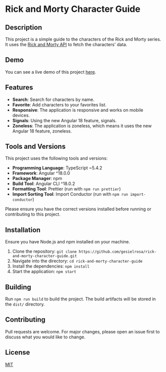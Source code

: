 # Rick and Morty Character Guide

## Description

This project is a simple guide to the characters of the Rick and Morty series. It uses the [Rick and Morty API](https://rickandmortyapi.com/) to fetch the characters' data.

## Demo

You can see a live demo of this project [here](https://rick-and-morty-character-guide.netlify.app/).

## Features

- **Search**: Search for characters by name.
- **Favorite**: Add characters to your favorites list.
- **Responsive**: The application is responsive and works on mobile devices.
- **Signals**: Using the new Angular 18 feature, signals.
- **Zoneless**: The application is zoneless, which means it uses the new Angular 18 feature, zoneless.

## Tools and Versions

This project uses the following tools and versions:

- **Programming Language**: TypeScript ~5.4.2
- **Framework**: Angular ^18.0.0
- **Package Manager**: npm
- **Build Tool**: Angular CLI ^18.0.2
- **Formatting Tool**: Prettier (run with `npm run prettier`)
- **Import Sorting Tool**: Import Conductor (run with `npm run import-conductor`)

Please ensure you have the correct versions installed before running or contributing to this project.

## Installation

Ensure you have Node.js and npm installed on your machine.

1. Clone the repository: `git clone https://github.com/gesielrosa/rick-and-morty-character-guide.git`
2. Navigate into the directory: `cd rick-and-morty-character-guide`
3. Install the dependencies: `npm install`
4. Start the application: `npm start`

## Building

Run `npm run build` to build the project. The build artifacts will be stored in the `dist/` directory.

## Contributing

Pull requests are welcome. For major changes, please open an issue first to discuss what you would like to change.

## License

[MIT](https://choosealicense.com/licenses/mit/)
